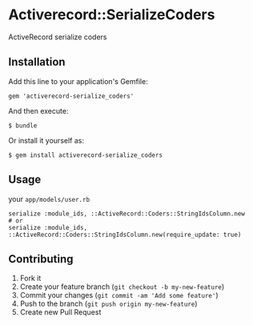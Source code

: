 # Activerecord::SerializeCoders

ActiveRecord serialize coders

## Installation

Add this line to your application's Gemfile:

    gem 'activerecord-serialize_coders'

And then execute:

    $ bundle

Or install it yourself as:

    $ gem install activerecord-serialize_coders

## Usage

your `app/models/user.rb`

    serialize :module_ids, ::ActiveRecord::Coders::StringIdsColumn.new
    # or
    serialize :module_ids, ::ActiveRecord::Coders::StringIdsColumn.new(require_update: true)

## Contributing

1. Fork it
2. Create your feature branch (`git checkout -b my-new-feature`)
3. Commit your changes (`git commit -am 'Add some feature'`)
4. Push to the branch (`git push origin my-new-feature`)
5. Create new Pull Request
